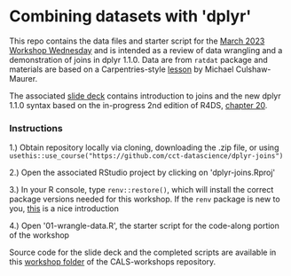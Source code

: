 # Combining datasets with 'dplyr'

This repo contains the data files and starter script for the [March 2023 Workshop Wednesday](https://datascience.cct.arizona.edu/events/186-combining-datasets-using-dplyr) and is intended as a review of data wrangling and a demonstration of joins in dplyr 1.1.0. Data are from `ratdat` package and materials are based on a Carpentries-style [lesson](https://www.michaelc-m.com/Rewrite-R-ecology-lesson/04-putting-it-together.html) by Michael Culshaw-Maurer.

The associated [slide deck](https://viz.datascience.arizona.edu/dplyr-joins-slides/) contains introduction to joins and the new dplyr 1.1.0 syntax based on the in-progress 2nd edition of R4DS, [chapter 20](https://r4ds.hadley.nz/joins.html).

### Instructions

1.) Obtain repository locally via cloning, downloading the .zip file, or using `usethis::use_course("https://github.com/cct-datascience/dplyr-joins")`

2.) Open the associated RStudio project by clicking on 'dplyr-joins.Rproj'

3.) In your R console, type `renv::restore()`, which will install the correct package versions needed for this workshop. If the `renv` package is new to you, [this](https://rstudio.github.io/renv/articles/renv.html) is a nice introduction

4.) Open '01-wrangle-data.R', the starter script for the code-along portion of the workshop

Source code for the slide deck and the completed scripts are available in this [workshop folder](https://github.com/cct-datascience/CALS-workshops/tree/main/202303-dplyr-joins) of the CALS-workshops repository.
